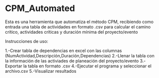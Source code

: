 # CPM_Automated
Esta es una herramienta que automatiza el método CPM, recibiendo como entrada una tabla de actividades en formato .csv para calcular el camino crítico, actividades críticas y duración mínima del proyecto/evento

Instrucciones de uso:

1.-Crear tabla de dependencias en excel con las columnas (NumActividad,Descripción,Duración,Dependencias)
2.-Llenar la tabla con la información de las activiades de planeación del proyecto/evento
3.-Exportar la tabla en formato .csv
4.-Ejecutar el programa y seleccionar el archivo.csv
5.-Visualizar resultados
